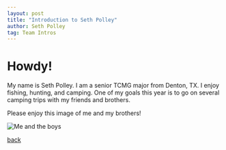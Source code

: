 ```yaml
---
layout: post
title: "Introduction to Seth Polley"
author: Seth Polley
tag: Team Intros
---
```


# Howdy! 
My name is Seth Polley.
I am a senior TCMG major from Denton, TX.
I enjoy fishing, hunting, and camping. One of my goals this year is to go on several camping trips with my friends and brothers.


Please enjoy this image of me and my brothers! 

![Me and the boys](/Project2/assets/images/brothers.JPG)

[back](/Project2/postspace)

